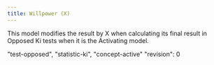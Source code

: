 ```yaml
---
title: Willpower (X)
---
```

This model modifies the result by X when calculating its final result in Opposed Ki tests when it is the Activating model.

"test-opposed", "statistic-ki", "concept-active"
"revision": 0